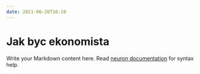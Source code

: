 ```yaml
---
date: 2021-06-26T16:10
---
```


# Jak byc ekonomista

Write your Markdown content here. Read [neuron documentation](https://neuron.zettel.page/2011404.html) for syntax help.

